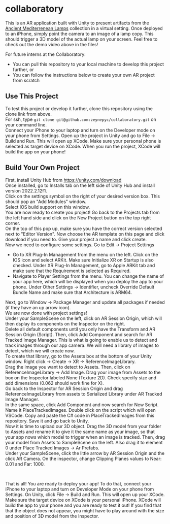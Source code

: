 # collaboratory

This is an AR application built with Unity to present artifacts from the [Ancient Mediterrenean Lamps](https://ancient-med-lamps.artinterp.org/) collection in a virtual setting. Once deployed to an iPhone, simply point the camera to an image of a lamp copy. This should trigger a 3D model of the actual lamp on your screen. Feel free to check out the demo video above in the files!

For future interns at the Collaboratory:
  - You can pull this repository to your local machine to develop this project further, or
  - You can follow the instructions below to create your own AR project from scratch

## Use This Project
To test this project or develop it further, clone this repository using the clone link from above. 
&nbsp;  
For ssh, type ```` git clone git@github.com:zeynepyc/collaboratory.git ```` on your command line. 
&nbsp;  
Connect your iPhone to your laptop and turn on the Developer mode on your phone from Settings. Open up the project in Unity and go to File -> Build and Run. This will open up XCode. Make sure your personal phone is selected as target device on XCode. When you run the project, XCode will build the app on your phone!

## Build Your Own Project
First, install Unity Hub from https://unity.com/download
&nbsp;  
Once installed, go to Installs tab on the left side of Unity Hub and install version 2022.2.12f1.
&nbsp;  
Click on the settings symbol on the right of your desired version box. This should pop an "Add Modules" window.
&nbsp;  
Select IOS build support on this window.
&nbsp;  
You are now ready to create you project! Go back to the Projects tab from the left hand side and click on the New Project button on the top right corner.
&nbsp;  
On the top of this pop up, make sure you have the correct version selected next to "Editor Version". Now choose the AR template on this page and click download if you need to. Give your project a name and click create.
&nbsp;  
Now we need to configure some settings. Go to Edit -> Project Settings
- Go to XR Plug-In Management from the menu on the left. Click on the IOS icon and select ARKit. Make sure Initialize XR on Startup is also checked. Under XR Plug-In Management, go to Apple ARKit tab and make sure that the Requirement is selected as Required.
- Navigate to Player Settings from the menu. You can change the name of your app here, which will be displayed when you deploy the app to your phone. Under Other Settings -> Identifier, uncheck Override Default Bundle Name and make sure that Architecture is ARM64. 


Next, go to Window -> Package Manager and update all packages if needed (if they have an up arrow icon).
&nbsp;  
We are now done with project settings!
&nbsp;  &nbsp;  
Under your SampleScene on the left, click on AR Session Origin, which will then dsplay its components on the Inspector on the right. 
&nbsp;  
Delete all default components until you only have the Transform and AR Session Origin (Script). Then, click Add Component and search for AR Tracked Image Manager. This is what is going to enable us to detect and track images through our app camera. We will need a library of images to detect, which we will create now. 
&nbsp;  
To create that library, go to the Assets box at the bottom of your Unity window. Right click -> Create -> XR -> ReferenceImageLibrary. 
&nbsp;  
Drag the image you want to detect to Assets. Then, click on ReferenceImageLibrary -> Add Image. Drag your image from Assets to the box on the Inspector labeled None (Texture 2D). Check specify size and add dimensions (0.062 should work fine for X).
&nbsp;  
Go back to the Inspector for AR Session Origin and drag ReferenceImageLibrary from assets to Serialized Library under AR Tracked Image Manager. 
&nbsp;  
In the same space, click Add Component and now search for New Script. Name it PlaceTrackedImages. Double click on the script which will open VSCode. Copy and paste the C# code in PlaceTrackedImages from this repository. Save it and go back to Unity. 
&nbsp;  
Now it is time to upload our 3D object. Drag the 3D model from your folder to Assets and rename it to give it the same name as your image, so that your app nows which model to trigger when an image is tracked. Then, drag your model from Assets to SampleScene on the left. Also drag it to element 0 under Place Tracked Images -> Ar Prefabs. 
&nbsp;  
Under your SampleScene, click the little arrow by AR Session Origin and the click AR Camera. On the inspector, change Clipping Planes values to Near: 0.01 and Far: 1000. 

&nbsp;  

That is all! You are ready to deploy your app! To do that, connect your iPhone to your laptop and turn on Developer Mode on your phone from Settings. On Unity, click File -> Build and Run. This will open up your XCode. Make sure the target device on XCode is your personal iPhone. XCode will build the app to your phone and you are ready to test it out! If you find that that the object does not appear, you might have to play around with the size and position of 3D model from the Inspector. 
